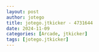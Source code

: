 ```yaml
---
layout: post
author: jotego
title: jotego.jtkicker - 4731644
date: 2024-11-09
categories: [Arcade, jtkicker]
tags: [jotego.jtkicker]
---
```


